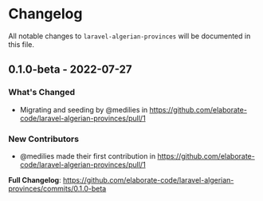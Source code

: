 # Changelog

All notable changes to `laravel-algerian-provinces` will be documented in this file.

## 0.1.0-beta - 2022-07-27

### What's Changed

- Migrating and seeding by @medilies in https://github.com/elaborate-code/laravel-algerian-provinces/pull/1

### New Contributors

- @medilies made their first contribution in https://github.com/elaborate-code/laravel-algerian-provinces/pull/1

**Full Changelog**: https://github.com/elaborate-code/laravel-algerian-provinces/commits/0.1.0-beta

